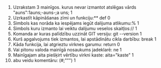 
1. Uzrakstam 3 mainīgos. kurus nevar izmantot atslēgas vārds "auns":1auns;-auns-;a uns; 1
2. Uzrkastīt kāpināšanas zīmi un funkciju:** def  0
3. Simbols kas norāda ka iespējams iegūt dalijuma atlikumu:%  1
4. Simbols kuru izmanto lai veiktu dalijumu veselos skaitļos:// 1
5. Komanda ar kuras palīdzību uzzināt GIT versiju: git --version 1
6. Kurš apgalvojums tiek izmantos, lai apstādinātu cikla darbību: break 1
7. Kāda funkcija, lai atgrieztu virknes garumu: return 0
8. Vai pitonu valoda mainīgā nosaukums jadeklarē: ne 1
9. Mainīgajam aita piešķirt vērtību virkni kaste: aita="kaste" 1
10. abu veidu komentāru: (#;""") 1
